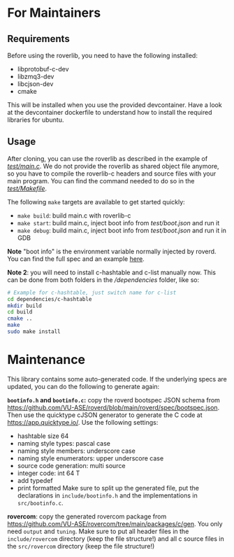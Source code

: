 # For Maintainers

## Requirements

Before using the roverlib, you need to have the following installed:

- libprotobuf-c-dev
- libzmq3-dev 
- libcjson-dev
- cmake

This will be installed when you use the provided devcontainer. Have a look at the devcontainer dockerfile to understand how to install the required libraries for ubuntu.

## Usage

After cloning, you can use the roverlib as described in the example of [*test/main.c*](test/main.c). We do not provide the roverlib as shared object file anymore, so you have to compile the roverlib-c headers and source files with your main program. You can find the command needed to do so in the [*test/Makefile*](test/Makefile).

The following `make` targets are available to get started quickly:

- `make build`: build main.c with roverlib-c
- `make start`: build main.c, inject boot info from *test/boot.json* and run it
- `make debug`: build main.c, inject boot info from *test/boot.json* and run it in GDB

**Note** "boot info" is the environment variable normally injected by roverd. You can find the full spec and an example [here](https://github.com/VU-ASE/rover/tree/main/spec/service-boot).

**Note 2**: you will need to install c-hashtable and c-list manually now. This can be done from both folders in the */dependencies* folder, like so:

```bash
# Example for c-hashtable, just switch name for c-list
cd dependencies/c-hashtable
mkdir build
cd build
cmake ..
make
sudo make install
```

# Maintenance 

This library contains some auto-generated code. If the underlying specs are updated, you can do the following to generate again:

**`bootinfo.h` and `bootinfo.c`:** 
copy the roverd bootspec JSON schema from https://github.com/VU-ASE/roverd/blob/main/roverd/spec/bootspec.json. Then use the quicktype cJSON generator to generate the C code at https://app.quicktype.io/. Use the following settings: 
- hashtable size 64
- naming style types: pascal case
- naming style members: underscore case
- naming style enumerators: upper underscore case
- source code generation: multi source
- integer code: int 64 T
- add typedef
- print formatted
Make sure to split up the generated file, put the declarations in `include/bootinfo.h` and the implementations in `src/bootinfo.c`.

**rovercom**:
copy the generated rovercom package from https://github.com/VU-ASE/rovercom/tree/main/packages/c/gen. You only need `output` and `tuning`. Make sure to put all header files in the `include/rovercom` directory (keep the file structure!) and all c source files in the `src/rovercom` directory (keep the file structure!)
